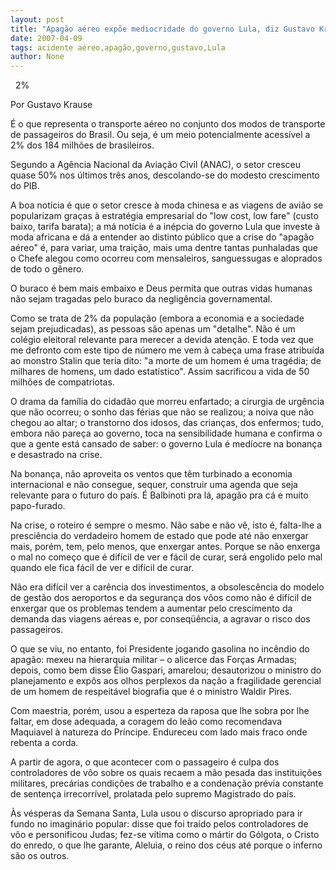 ```yaml
---
layout: post
title: "Apagão aéreo expõe mediocridade do governo Lula, diz Gustavo Krause"
date: 2007-04-09
tags: acidente aéreo,apagão,governo,gustavo,Lula
author: None
---
```


&nbsp;
2%

Por Gustavo Krause

É o que representa o transporte aéreo no conjunto dos modos de transporte de passageiros do Brasil. Ou seja, é um meio potencialmente acessível a 2% dos 184 milhões de brasileiros. 

Segundo a Agência Nacional da Aviação Civil (ANAC), o setor cresceu quase 50% nos últimos três anos, descolando-se do modesto crescimento do PIB. 

A boa notícia é que o setor cresce à moda chinesa e as viagens de avião se popularizam graças à estratégia empresarial do \"low cost, low fare\" (custo baixo, tarifa barata); a má notícia é a inépcia do governo Lula que investe à moda africana e dá a entender ao distinto público que a crise do \"apagão aéreo\" é, para variar, uma traição, mais uma dentre tantas punhaladas que o Chefe alegou como ocorreu com mensaleiros, sanguessugas e aloprados de todo o gênero.

O buraco é bem mais embaixo e Deus permita que outras vidas humanas não sejam tragadas pelo buraco da negligência governamental.

Como se trata de 2% da população (embora a economia e a sociedade sejam prejudicadas), as pessoas são apenas um \"detalhe\". Não é um colégio eleitoral relevante para merecer a devida atenção. E toda vez que me defronto com este tipo de número me vem à cabeça uma frase atribuída ao monstro Stalin que teria dito: \"a morte de um homem é uma tragédia; de milhares de homens, um dado estatístico\". Assim sacrificou a vida de 50 milhões de compatriotas.

O drama da família do cidadão que morreu enfartado; a cirurgia de urgência que não ocorreu; o sonho das férias que não se realizou; a noiva que não chegou ao altar; o transtorno dos idosos, das crianças, dos enfermos; tudo, embora não pareça ao governo, toca na sensibilidade humana e confirma o que a gente está cansado de saber: o governo Lula é medíocre na bonança e desastrado na crise. 

Na bonança, não aproveita os ventos que têm turbinado a economia internacional e não consegue, sequer, construir uma agenda que seja relevante para o futuro do país. É Balbinoti pra lá, apagão pra cá e muito papo-furado.

Na crise, o roteiro é sempre o mesmo. Não sabe e não vê, isto é, falta-lhe a presciência do verdadeiro homem de estado que pode até não enxergar mais, porém, tem, pelo menos, que enxergar antes. Porque se não enxerga o mal no começo que é difícil de ver e fácil de curar, será engolido pelo mal quando ele fica fácil de ver e difícil de curar. 

Não era difícil ver a carência dos investimentos, a obsolescência do modelo de gestão dos aeroportos e da segurança dos vôos como não é difícil de enxergar que os problemas tendem a aumentar pelo crescimento da demanda das viagens aéreas e, por conseqüência, a agravar o risco dos passageiros.

O que se viu, no entanto, foi Presidente jogando gasolina no incêndio do apagão: mexeu na hierarquia militar – o alicerce das Forças Armadas; depois, como bem disse Élio Gaspari, amarelou; desautorizou o ministro do planejamento e expôs aos olhos perplexos da nação a fragilidade gerencial de um homem de respeitável biografia que é o ministro Waldir Pires.

Com maestria, porém, usou a esperteza da raposa que lhe sobra por lhe faltar, em dose adequada, a coragem do leão como recomendava Maquiavel à natureza do Príncipe. Endureceu com lado mais fraco onde rebenta a corda.

A partir de agora, o que acontecer com o passageiro é culpa dos controladores de vôo sobre os quais recaem a mão pesada das instituições militares, precárias condições de trabalho e a condenação prévia constante de sentença irrecorrível, prolatada pelo supremo Magistrado do país.

Às vésperas da Semana Santa, Lula usou o discurso apropriado para ir fundo no imaginário popular: disse que foi traído pelos controladores de vôo e personificou Judas; fez-se vítima como o mártir do Gólgota, o Cristo do enredo, o que lhe garante, Aleluia, o reino dos céus até porque o inferno são os outros. 